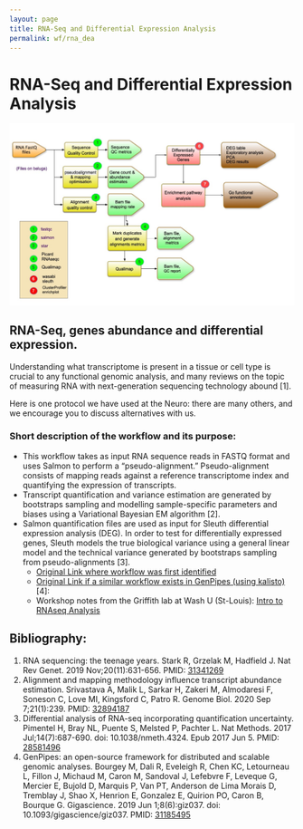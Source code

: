 ```yaml
---
layout: page
title: RNA-Seq and Differential Expression Analysis
permalink: wf/rna_dea
---
```


# RNA-Seq and Differential Expression Analysis


![RNA-Seq and DEA](/wf/Fig02_RNASeq_workflow2.jpg "Fig02_RNASeq_workflow2")


## RNA-Seq, genes abundance and differential expression.

Understanding what transcriptome is present in a tissue or cell type is crucial to any functional genomic analysis, and many reviews on the topic of measuring RNA with next-generation sequencing technology abound [1]. 

Here is one protocol we have used at the Neuro: there are many others, and we encourage you to discuss alternatives with us.

### Short description of the workflow and its purpose:

* This workflow takes as input RNA sequence reads in FASTQ format and uses Salmon to perform a “pseudo-alignment.” Pseudo-alignment consists of mapping reads against a reference transcriptome index and quantifying the expression of transcripts. 
* Transcript quantification and variance estimation are generated by bootstraps sampling and modelling sample-specific parameters and biases using a Variational Bayesian EM algorithm [2].
* Salmon quantification files are used as input for Sleuth differential expression analysis (DEG). In order to test for differentially expressed genes, Sleuth models the true biological variance using a general linear model and the technical variance generated by bootstraps sampling from pseudo-alignments [3].
  - [Original Link where workflow was first identified](https://hbctraining.github.io/DGE_workshop_salmon/lessons/09_sleuth.html)  
  - [Original Link if a similar workflow exists in GenPipes (using kalisto)](https://bitbucket.org/mugqic/genpipes/src/master/#markdown-header-rna-seq-light-pipeline) [4]: 
  - Workshop notes from the Griffith lab at Wash U (St-Louis): [Intro to RNAseq Analysis](https://pmbio.org/module-06-rnaseq/0006/01/01/Intro_to_RNAseq_Analysis/)

## Bibliography:

1. RNA sequencing: the teenage years. Stark R, Grzelak M, Hadfield J. Nat Rev Genet. 2019 Nov;20(11):631-656. PMID: [31341269](https://pubmed.ncbi.nlm.nih.gov/31341269/) 
2. Alignment and mapping methodology influence transcript abundance estimation. Srivastava A, Malik L, Sarkar H, Zakeri M, Almodaresi F, Soneson C, Love MI, Kingsford C, Patro R. Genome Biol. 2020 Sep 7;21(1):239.  PMID: [32894187](https://pubmed.ncbi.nlm.nih.gov/32894187/)
3. Differential analysis of RNA-seq incorporating quantification uncertainty. Pimentel H, Bray NL, Puente S, Melsted P, Pachter L. Nat Methods. 2017 Jul;14(7):687-690. doi: 10.1038/nmeth.4324. Epub 2017 Jun 5. PMID: [28581496](https://pubmed.ncbi.nlm.nih.gov/28581496/)
4. GenPipes: an open-source framework for distributed and scalable genomic analyses. Bourgey M, Dali R, Eveleigh R, Chen KC, Letourneau L, Fillon J, Michaud M, Caron M, Sandoval J, Lefebvre F, Leveque G, Mercier E, Bujold D, Marquis P, Van PT, Anderson de Lima Morais D, Tremblay J, Shao X, Henrion E, Gonzalez E, Quirion PO, Caron B, Bourque G. Gigascience. 2019 Jun 1;8(6):giz037. doi: 10.1093/gigascience/giz037. PMID: [31185495](https://pubmed.ncbi.nlm.nih.gov/31185495/)

